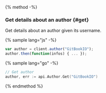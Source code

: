 {% method -%}
### Get details about an author {#get}

Get details about an author given its username.

{% sample lang="js" -%}
```js
var author = client.author("GitBookIO");
author.then(function(infos) { ... });
```

{% sample lang="go" -%}
```go
// Get author
author, err := api.Author.Get("GitBookIO")
```
{% endmethod %}